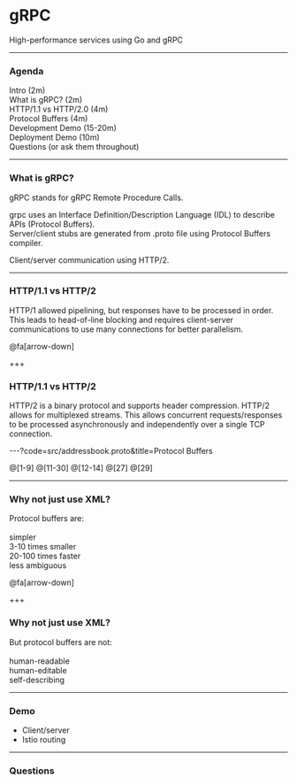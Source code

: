 # gRPC

High-performance services using Go and gRPC

---

### Agenda

Intro (2m)  
What is gRPC? (2m)  
HTTP/1.1 vs HTTP/2.0 (4m)  
Protocol Buffers (4m)  
Development Demo (15-20m)  
Deployment Demo (10m)  
Questions (or ask them throughout)  

---

### What is gRPC?

gRPC stands for gRPC Remote Procedure Calls.  

grpc uses an Interface Definition/Description Language (IDL) to describe APIs (Protocol Buffers).  
Server/client stubs are generated from .proto file using Protocol Buffers compiler.  

Client/server communication using HTTP/2.  

---

### HTTP/1.1 vs HTTP/2

HTTP/1 allowed pipelining, but responses have to be processed in order.
This leads to head-of-line blocking and requires client-server communications
to use many connections for better parallelism.

@fa[arrow-down]

+++

### HTTP/1.1 vs HTTP/2

HTTP/2 is a binary protocol and supports header compression.
HTTP/2 allows for multiplexed streams. This allows concurrent
requests/responses to be processed asynchronously and independently
over a single TCP connection.

---?code=src/addressbook.proto&title=Protocol Buffers

@[1-9]
@[11-30]
@[12-14]
@[27]
@[29]

---

### Why not just use XML?

Protocol buffers are: <br><br>simpler<br>3-10 times smaller<br>20-100 times faster<br>less ambiguous

@fa[arrow-down]

+++

### Why not just use XML?

But protocol buffers are not: <br><br>human-readable<br>human-editable<br>self-describing

---

### Demo

 - Client/server
 - Istio routing

---

### Questions

